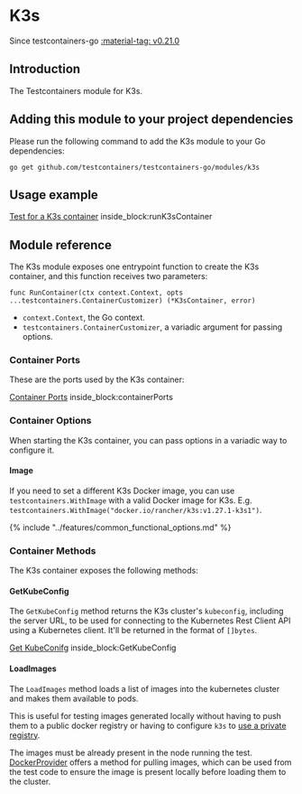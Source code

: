 # K3s

Since testcontainers-go <a href="https://github.com/testcontainers/testcontainers-go/releases/tag/v0.21.0"><span class="tc-version">:material-tag: v0.21.0</span></a>

## Introduction

The Testcontainers module for K3s.

## Adding this module to your project dependencies

Please run the following command to add the K3s module to your Go dependencies:

```
go get github.com/testcontainers/testcontainers-go/modules/k3s
```

## Usage example

<!--codeinclude-->
[Test for a K3s container](../../modules/k3s/k3s_test.go) inside_block:runK3sContainer
<!--/codeinclude-->

## Module reference

The K3s module exposes one entrypoint function to create the K3s container, and this function receives two parameters:

```golang
func RunContainer(ctx context.Context, opts ...testcontainers.ContainerCustomizer) (*K3sContainer, error)
```

- `context.Context`, the Go context.
- `testcontainers.ContainerCustomizer`, a variadic argument for passing options.


### Container Ports
These are the ports used by the K3s container:
<!--codeinclude-->
[Container Ports](../../modules/k3s/k3s.go) inside_block:containerPorts
<!--/codeinclude-->

### Container Options

When starting the K3s container, you can pass options in a variadic way to configure it.

#### Image

If you need to set a different K3s Docker image, you can use `testcontainers.WithImage` with a valid Docker image
for K3s. E.g. `testcontainers.WithImage("docker.io/rancher/k3s:v1.27.1-k3s1")`.

{% include "../features/common_functional_options.md" %}

### Container Methods

The K3s container exposes the following methods:

#### GetKubeConfig

The `GetKubeConfig` method returns the K3s cluster's `kubeconfig`, including the server URL, to be used for connecting
to the Kubernetes Rest Client API using a Kubernetes client. It'll be returned in the format of `[]bytes`.

<!--codeinclude-->
[Get KubeConifg](../../modules/k3s/k3s_example_test.go) inside_block:GetKubeConfig
<!--/codeinclude-->

#### LoadImages

The `LoadImages` method loads a list of images into the kubernetes cluster and makes them available to pods.

This is useful for testing images generated locally without having to push them to a public docker registry or having to configure `k3s` to [use a private registry](https://docs.k3s.io/installation/private-registry).

The images must be already present in the node running the test. [DockerProvider](https://pkg.go.dev/github.com/testcontainers/testcontainers-go#DockerProvider) offers a method for pulling images, which can be used from the test code to ensure the image is present locally before loading them to the cluster.
